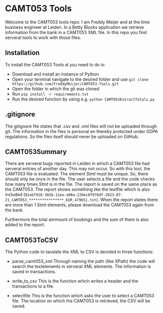 # CAMT053 Tools
Welcome to the CAMT053 tools repo. I am Freddy Meijer and at the time business engineer at Leiden. In a Betty Blocks application we retrieve information from the bank in a CAMT053 XML file. In this repo you find serveral tools to work with those files.
## Installation
To install the CAMT053 Tools al you need to do is:

- Download and install an instance of Python
- Open your terminal navigate to the desired folder and use `git clone https://github.com/FreddyMeijer/CAMT053-Tools.git`
- Open the folder in which the git was cloned
- Run `pip install -r requirements.txt`
- Run the desired function by using e.g. `python CAMT053ExtractTotals.py`
## .gitignore
The gitignore file states that .csv and .xml files will not be uploaded through git. The information in the files is personal en thereby protected under GDPA regulations. So the files itself should never be uploaded on GitHub.

## CAMT053Summary
There are serveral bugs reported in Leiden in which a CAMT053 file had serveral entries of another day. This may not occur. So with this tool, the CAMT053 file is evaluated. The element *Stmt* must be unique. So, there should only be once in the file. The user selects a file and the code checks how many times *Stmt* is in the file. The report is saved on the same place as the CAMT053. The report shows something like the textfile which is also included (`01abf918-302b-11ee-a98a-220ec8f976df-2023-07-21_CAMT053_****************_EUR_479651.txt`). When the report states there are more than 1 Stmt elements, please download the CAMT053 again from the bank.

Furthermore the total ammount of bookings and the sum of them is also added to the report. 

## CAMT053ToCSV
The Python code to tanslate the XML to CSV is devided in three functions:

- parse_camt053_xml
Through naming the path (like XPath) the code will search the textelements in serveral XML elements. The information is saved in transactions.

- write_to_csv
This is the function which writes a header and the transactions to a file.

- selectfile
This is the function which asks the user to select a CAMT053 file. The location on which the CAMT053 is retrieved, the CSV will be saved.